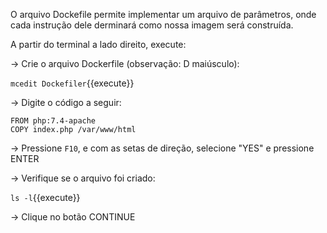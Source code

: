 O arquivo Dockefile permite implementar um arquivo de parâmetros, onde cada instrução dele derminará como nossa imagem será construída.

A partir do terminal a lado direito, execute:

-> Crie o arquivo Dockerfile (observação: D maiúsculo):

`mcedit Dockefiler`{{execute}}

-> Digite o código a seguir:

```
FROM php:7.4-apache
COPY index.php /var/www/html
```

-> Pressione ```F10```, e com as setas de direção, selecione "YES" e pressione ENTER

-> Verifique se o arquivo foi criado:

`ls -l`{{execute}}
    
-> Clique no botão CONTINUE

